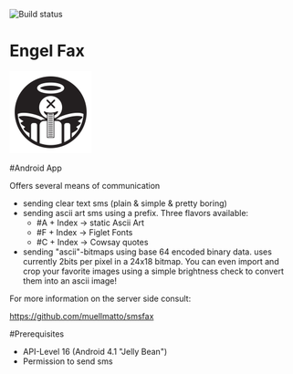 ![Build status](https://travis-ci.org/soylentgreen81/Engel_Fax_App.svg?branch=master)
# Engel Fax

![Engel Fax](https://github.com/soylentgreen81/Engel_Fax_App/blob/master/app/src/main/res/mipmap-xxhdpi/ic_launcher.png)

#Android App 

Offers several means of communication
* sending clear text sms (plain & simple & pretty boring)
* sending ascii art sms using a prefix. Three flavors available: 
   * #A + Index -> static Ascii Art 
   * #F + Index -> Figlet Fonts
   * #C + Index -> Cowsay quotes
* sending "ascii"-bitmaps using base 64 encoded binary data. uses currently 2bits per pixel in a 24x18 bitmap. You can even import and crop your favorite images using a simple brightness check to convert them into an ascii image!

For more information on the server side consult:

https://github.com/muellmatto/smsfax

#Prerequisites
* API-Level 16 (Android 4.1 "Jelly Bean")
* Permission to send sms
